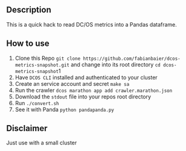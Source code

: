 ## Description

This is a quick hack to read DC/OS metrics into a Pandas dataframe.

## How to use

1) Clone this Repo `git clone https://github.com/fabianbaier/dcos-metrics-snapshot.git` and change into its root directory `cd dcos-metrics-snapshot`1
2) Have `DCOS CLI` installed and authenticated to your cluster
3) Create an service account and secret `make sa`
4) Run the crawler `dcos marathon app add crawler.marathon.json`
5) Download the `stdout` file into your repos root directory
6) Run `./convert.sh`
7) See it with Panda `python pandapanda.py`

## Disclaimer

Just use with a small cluster
